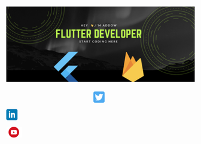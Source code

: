 # [![Abdullahi Addow header](https://github.com/Add00w/Add00w/blob/main/assets/readme.png)](linkedin.com/in/abdullahi-addow-8ab170204 )
<p align='center'>
<a href="https://twitter.com/Add00w"><img height="30" src="https://github.com/Add00w/Add00w/blob/main/assets/twitter.png?raw=true"></a>&nbsp;&nbsp;

<a href="linkedin.com/in/abdullahi-addow-8ab170204"><img height="30" src="https://github.com/Add00w/Add00w/blob/main/assets/linkedin.png?raw=true"></a>&nbsp;&nbsp;

<a href="https://www.youtube.com/channel/UCYMkEyNlm6qWNsZNT-N5NGA"><img height="30" src="https://github.com/Add00w/Add00w/blob/main/assets/youtube.png?raw=true"></a>
</p>

<!--
**Add00w/Add00w** is a ✨ _special_ ✨ repository because its `README.md` (this file) appears on your GitHub profile.
https://www.canva.com/design/DAEkEdbdkUU/share/preview?token=sDk9WlPFFils2gOIIIJ-MA&role=EDITOR&utm_content=DAEkEdbdkUU&utm_campaign=designshare&utm_medium=link&utm_source=sharebutton
Here are some ideas to get you started:

- 🔭 I’m currently working on ...
- 🌱 I’m currently learning ...
- 👯 I’m looking to collaborate on ...
- 🤔 I’m looking for help with ...
- 💬 Ask me about ...
- 📫 How to reach me: ...
- 😄 Pronouns: ...
- ⚡ Fun fact: ...
-->
